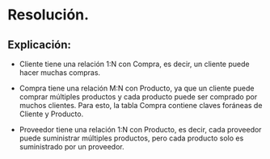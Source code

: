 
# Resolución.

## Explicación:

- Cliente tiene una relación 1:N con Compra, es decir, un cliente puede hacer muchas compras.

- Compra tiene una relación M:N con Producto, ya que un cliente puede comprar múltiples productos y cada producto puede ser comprado por muchos clientes. Para esto, la tabla Compra contiene claves foráneas de Cliente y Producto.

- Proveedor tiene una relación 1:N con Producto, es decir, cada proveedor puede suministrar múltiples productos, pero cada producto solo es suministrado por un proveedor.

